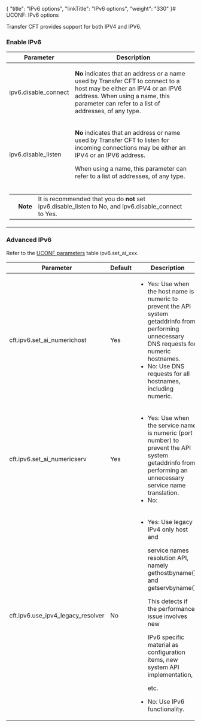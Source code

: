 {
    "title": "IPv6  options",
    "linkTitle": "IPv6  options",
    "weight": "330"
}# UCONF: IPv6 options

Transfer CFT provides support for both IPV4 and IPV6.

### Enable IPv6

<table data-cellspacing="0">
<thead>
<tr class="header">
<th>Parameter</th>
<th>Description</th>
</tr>
</thead>
<tbody>
<tr class="odd">
<td><p>ipv6.disable_connect</p></td>
<td><p><strong>No</strong> indicates that an address or a name used by <span>Transfer CFT</span> to connect to a host may be either an IPV4 or an IPV6 address. When using a name, this parameter can refer to a list of addresses, of any type.</p></td>
</tr>
<tr class="even">
<td>ipv6.disable_listen</td>
<td><p><strong>No</strong> indicates that an address or name used by <span>Transfer CFT</span> to listen for incoming connections may be either an IPV4 or an IPV6 address.</p>
<p>When using a name, this parameter can refer to a list of addresses, of any type.</p></td>
</tr>
<tr class="odd">
<td colspan="2"><table data-cellpadding="0" data-cellspacing="0">
<tbody>
<tr class="odd">
<td data-valign="top"></td>
<td data-valign="top"><span><strong>Note</strong></span></td>
<td data-mc-autonum="&lt;b&gt;Note&lt;/b&gt;" data-valign="top">It is recommended that you do <strong>not</strong> set<span> ipv6.disable_listen</span> to <span>No</span>, and <span>ipv6.disable_connect</span> to <span>Yes</span>.</td>
</tr>
</tbody>
</table></td>
</tr>
</tbody>
</table>

### Advanced IPv6

Refer to the [UCONF parameters](../uconf_directory) table ipv6.set\_ai\_xxx.

<table data-cellspacing="0">
<thead>
<tr class="header">
<th>Parameter</th>
<th>Default</th>
<th>Description</th>
</tr>
</thead>
<tbody>
<tr class="odd">
<td><p>cft.ipv6.set_ai_numerichost</p></td>
<td>Yes</td>
<td><ul>
<li><span>Yes</span>: Use when the host name is numeric to prevent the API system getaddrinfo from performing unnecessary DNS requests for numeric hostnames.</li>
<li><span>No</span>: Use DNS requests for all hostnames, including numeric.</li>
</ul></td>
</tr>
<tr class="even">
<td>cft.ipv6.set_ai_numericserv</td>
<td>Yes</td>
<td><ul>
<li><span>Yes</span>: Use when the service name is numeric (port number) to prevent the API system getaddrinfo from performing an unnecessary service name translation.</li>
<li><span>No</span>:</li>
</ul></td>
</tr>
<tr class="odd">
<td>cft.ipv6.use_ipv4_legacy_resolver</td>
<td>No</td>
<td><ul>
<li><span>Yes</span>: Use legacy IPv4 only host and
service names resolution API, namely gethostbyname() and getservbyname().
This detects if the performance issue involves new
IPv6 specific material as configuration items, new system API implementation,
etc.</li>
<li><span>No</span>: Use IPv6 functionality.</li>
</ul></td>
</tr>
</tbody>
</table>
